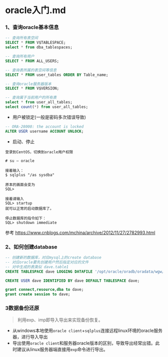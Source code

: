 oracle入门.md
==
### 1、查询oracle基本信息
```sql
-- 查询所有表空间
SELECT * FROM V$TABLESPACE;
select * from dba_tablespaces;

-- 查询所有用户
SELECT * FROM ALL_USERS;

-- 查询表所属的表空间等信息
SELECT * FROM user_tables ORDER BY Table_name;

-- 查询oracle服务器版本
SELECT * FROM V$VERSION;

-- 查询属于当前用户的所有表
select * from user_all_tables;
select count(*) from user_all_tables;
```

- 用户被锁定(一般是密码多次错误导致)
```sql
-- ORA-28000: the account is locked
ALTER USER username ACCOUNT UNLOCK;
```

- 启动、停止
```
登录到CentOS，切换到oracle用户权限

# su – oracle

接着输入：
$ sqlplus "/as sysdba"

原本的画面会变为
SQL>

接着请输入
SQL> startup
就可以正常的启动数据库了。

停止数据库的指令如下：
SQL> shutdown immediate
```
参考 https://www.cnblogs.com/mchina/archive/2012/11/27/2782993.html

### 2、如何创建database
```sql
-- 创建新的数据库，对应mysql上的create database
-- 对应oracle要先创建用户然后指定对应的文件
-- 对中生成的表类似 dave.table1
CREATE TABLESPACE dave LOGGING DATAFILE '/opt/oracle/oradb/oradata/wgw/dave.dbf' SIZE 100M AUTOEXTEND ON NEXT 32M MAXSIZE 500M EXTENT MANAGEMENT LOCAL;

CREATE USER dave IDENTIFIED BY dave DEFAULT TABLESPACE dave;

grant connect,resource,dba to dave;
grant create session to dave;
```

### 3数据备份还原
> 利用exp、imp即导入导出来实现备份恢复。
 
 - 从windows本地使用`oracle client`+`sqlplus`连接远程linux环境的oracle服务器，进行导入导出
 - 导出使用`oracle client`和服务器oracle版本的区别，导致导出经常出错。此时建议从linux服务器端直接用`exp`命令进行导出。


